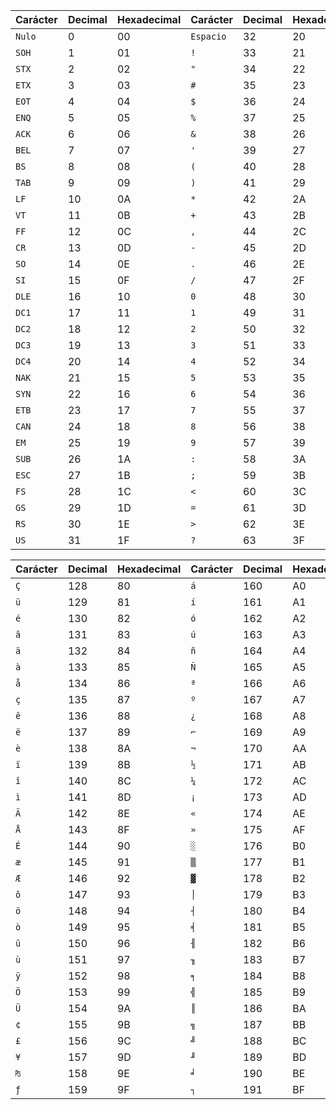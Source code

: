 |Carácter | Decimal | Hexadecimal | Carácter | Decimal | Hexadecimal | Carácter | Decimal | Hexadecimal | Carácter | Decimal | Hexadecimal |
|-|-|-|-|-|-|-|-|-|-|-|-|
| ```Nulo``` | 0   | 00 | ```Espacio``` | 32  | 20 | ```@``` | 64  | 40 | ``` ` ``` | 96  | 60 |
| ```SOH ``` | 1   | 01 | ```!      ``` | 33  | 21 | ```A``` | 65  | 41 | ```a  ``` | 97  | 61 |
| ```STX ``` | 2   | 02 | ```"      ``` | 34  | 22 | ```B``` | 66  | 42 | ```b  ``` | 98  | 62 |
| ```ETX ``` | 3   | 03 | ```#      ``` | 35  | 23 | ```C``` | 67  | 43 | ```c  ``` | 99  | 63 |
| ```EOT ``` | 4   | 04 | ```$      ``` | 36  | 24 | ```D``` | 68  | 44 | ```d  ``` | 100 | 64 |
| ```ENQ ``` | 5   | 05 | ```%      ``` | 37  | 25 | ```E``` | 69  | 45 | ```e  ``` | 101 | 65 |
| ```ACK ``` | 6   | 06 | ```&      ``` | 38  | 26 | ```F``` | 70  | 46 | ```f  ``` | 102 | 66 |
| ```BEL ``` | 7   | 07 | ```'      ``` | 39  | 27 | ```G``` | 71  | 47 | ```g  ``` | 103 | 67 |
| ```BS  ``` | 8   | 08 | ```(      ``` | 40  | 28 | ```H``` | 72  | 48 | ```h  ``` | 104 | 68 |
| ```TAB ``` | 9   | 09 | ```)      ``` | 41  | 29 | ```I``` | 73  | 49 | ```i  ``` | 105 | 69 |
| ```LF  ``` | 10  | 0A | ```*      ``` | 42  | 2A | ```J``` | 74  | 4A | ```j  ``` | 106 | 6A |
| ```VT  ``` | 11  | 0B | ```+      ``` | 43  | 2B | ```K``` | 75  | 4B | ```k  ``` | 107 | 6B |
| ```FF  ``` | 12  | 0C | ```,      ``` | 44  | 2C | ```L``` | 76  | 4C | ```l  ``` | 108 | 6C |
| ```CR  ``` | 13  | 0D | ```-      ``` | 45  | 2D | ```M``` | 77  | 4D | ```m  ``` | 109 | 6D |
| ```SO  ``` | 14  | 0E | ```.      ``` | 46  | 2E | ```N``` | 78  | 4E | ```n  ``` | 110 | 6E |
| ```SI  ``` | 15  | 0F | ```/      ``` | 47  | 2F | ```O``` | 79  | 4F | ```o  ``` | 111 | 6F |
| ```DLE ``` | 16  | 10 | ```0      ``` | 48  | 30 | ```P``` | 80  | 50 | ```p  ``` | 112 | 70 |
| ```DC1 ``` | 17  | 11 | ```1      ``` | 49  | 31 | ```Q``` | 81  | 51 | ```q  ``` | 113 | 71 |
| ```DC2 ``` | 18  | 12 | ```2      ``` | 50  | 32 | ```R``` | 82  | 52 | ```r  ``` | 114 | 72 |
| ```DC3 ``` | 19  | 13 | ```3      ``` | 51  | 33 | ```S``` | 83  | 53 | ```s  ``` | 115 | 73 |
| ```DC4 ``` | 20  | 14 | ```4      ``` | 52  | 34 | ```T``` | 84  | 54 | ```t  ``` | 116 | 74 |
| ```NAK ``` | 21  | 15 | ```5      ``` | 53  | 35 | ```U``` | 85  | 55 | ```u  ``` | 117 | 75 |
| ```SYN ``` | 22  | 16 | ```6      ``` | 54  | 36 | ```V``` | 86  | 56 | ```v  ``` | 118 | 76 |
| ```ETB ``` | 23  | 17 | ```7      ``` | 55  | 37 | ```W``` | 87  | 57 | ```w  ``` | 119 | 77 |
| ```CAN ``` | 24  | 18 | ```8      ``` | 56  | 38 | ```X``` | 88  | 58 | ```x  ``` | 120 | 78 |
| ```EM  ``` | 25  | 19 | ```9      ``` | 57  | 39 | ```Y``` | 89  | 59 | ```y  ``` | 121 | 79 |
| ```SUB ``` | 26  | 1A | ```:      ``` | 58  | 3A | ```Z``` | 90  | 5A | ```z  ``` | 122 | 7A |
| ```ESC ``` | 27  | 1B | ```;      ``` | 59  | 3B | ```[``` | 91  | 5B | ```{  ``` | 123 | 7B |
| ```FS  ``` | 28  | 1C | ```<      ``` | 60  | 3C | ```\``` | 92  | 5C | ```|  ``` | 124 | 7C |
| ```GS  ``` | 29  | 1D | ```=      ``` | 61  | 3D | ```]``` | 93  | 5D | ```}  ``` | 125 | 7D |
| ```RS  ``` | 30  | 1E | ```>      ``` | 62  | 3E | ```^``` | 94  | 5E | ```~  ``` | 126 | 7E |
| ```US  ``` | 31  | 1F | ```?      ``` | 63  | 3F | ```_``` | 95  | 5F | ```DEL``` | 127 | 7F |


|Carácter | Decimal | Hexadecimal | Carácter | Decimal | Hexadecimal | Carácter | Decimal | Hexadecimal | Carácter | Decimal | Hexadecimal |
|-|-|-|-|-|-|-|-|-|-|-|-|
| ```Ç``` | 128 | 80 | ```á``` | 160 | A0 | ```└``` | 192 | C0 | ```α   ``` | 224 | E0 |
| ```ü``` | 129 | 81 | ```í``` | 161 | A1 | ```┴``` | 193 | C1 | ```ß   ``` | 225 | E1 |
| ```é``` | 130 | 82 | ```ó``` | 162 | A2 | ```┬``` | 194 | C2 | ```Γ   ``` | 226 | E2 |
| ```â``` | 131 | 83 | ```ú``` | 163 | A3 | ```├``` | 195 | C3 | ```π   ``` | 227 | E3 |
| ```ä``` | 132 | 84 | ```ñ``` | 164 | A4 | ```─``` | 196 | C4 | ```Σ   ``` | 228 | E4 |
| ```à``` | 133 | 85 | ```Ñ``` | 165 | A5 | ```┼``` | 197 | C5 | ```σ   ``` | 229 | E5 |
| ```å``` | 134 | 86 | ```ª``` | 166 | A6 | ```╞``` | 198 | C6 | ```µ   ``` | 230 | E6 |
| ```ç``` | 135 | 87 | ```º``` | 167 | A7 | ```╟``` | 199 | C7 | ```τ   ``` | 231 | E7 |
| ```ê``` | 136 | 88 | ```¿``` | 168 | A8 | ```╚``` | 200 | C8 | ```Φ   ``` | 232 | E8 |
| ```ë``` | 137 | 89 | ```⌐``` | 169 | A9 | ```╔``` | 201 | C9 | ```Θ   ``` | 233 | E9 |
| ```è``` | 138 | 8A | ```¬``` | 170 | AA | ```╩``` | 202 | CA | ```Ω   ``` | 234 | EA |
| ```ï``` | 139 | 8B | ```½``` | 171 | AB | ```╦``` | 203 | CB | ```δ   ``` | 235 | EB |
| ```î``` | 140 | 8C | ```¼``` | 172 | AC | ```╠``` | 204 | CC | ```∞   ``` | 236 | EC |
| ```ì``` | 141 | 8D | ```¡``` | 173 | AD | ```═``` | 205 | CD | ```φ   ``` | 237 | ED |
| ```Ä``` | 142 | 8E | ```«``` | 174 | AE | ```╬``` | 206 | CE | ```ε   ``` | 238 | EE |
| ```Å``` | 143 | 8F | ```»``` | 175 | AF | ```╧``` | 207 | CF | ```∩   ``` | 239 | EF |
| ```É``` | 144 | 90 | ```░``` | 176 | B0 | ```╨``` | 208 | D0 | ```≡   ``` | 240 | F0 |
| ```æ``` | 145 | 91 | ```▒``` | 177 | B1 | ```╤``` | 209 | D1 | ```±   ``` | 241 | F1 |
| ```Æ``` | 146 | 92 | ```▓``` | 178 | B2 | ```╥``` | 210 | D2 | ```≥   ``` | 242 | F2 |
| ```ô``` | 147 | 93 | ```│``` | 179 | B3 | ```╙``` | 211 | D3 | ```≤   ``` | 243 | F3 |
| ```ö``` | 148 | 94 | ```┤``` | 180 | B4 | ```╘``` | 212 | D4 | ```⌠   ``` | 244 | F4 |
| ```ò``` | 149 | 95 | ```╡``` | 181 | B5 | ```╒``` | 213 | D5 | ```⌡   ``` | 245 | F5 |
| ```û``` | 150 | 96 | ```╢``` | 182 | B6 | ```╓``` | 214 | D6 | ```÷   ``` | 246 | F6 |
| ```ù``` | 151 | 97 | ```╖``` | 183 | B7 | ```╫``` | 215 | D7 | ```≈   ``` | 247 | F7 |
| ```ÿ``` | 152 | 98 | ```╕``` | 184 | B8 | ```╪``` | 216 | D8 | ```°   ``` | 248 | F8 |
| ```Ö``` | 153 | 99 | ```╣``` | 185 | B9 | ```┘``` | 217 | D9 | ```∙   ``` | 249 | F9 |
| ```Ü``` | 154 | 9A | ```║``` | 186 | BA | ```┌``` | 218 | DA | ```·   ``` | 250 | FA |
| ```¢``` | 155 | 9B | ```╗``` | 187 | BB | ```█``` | 219 | DB | ```√   ``` | 251 | FB |
| ```£``` | 156 | 9C | ```╝``` | 188 | BC | ```▄``` | 220 | DC | ```ⁿ   ``` | 252 | FC |
| ```¥``` | 157 | 9D | ```╜``` | 189 | BD | ```▌``` | 221 | DD | ```²   ``` | 253 | FD |
| ```₧``` | 158 | 9E | ```╛``` | 190 | BE | ```▐``` | 222 | DE | ```■   ``` | 254 | FE |
| ```ƒ``` | 159 | 9F | ```┐``` | 191 | BF | ```▀``` | 223 | DF | ```nbsp``` | 255 | FF |